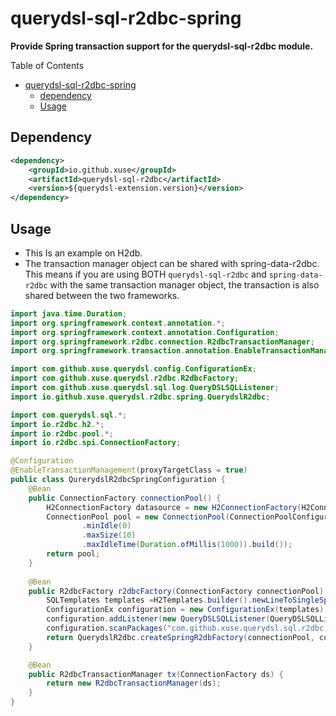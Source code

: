 # querydsl-sql-r2dbc-spring

**Provide Spring transaction support for the querydsl-sql-r2dbc module.**

Table of Contents
- [querydsl-sql-r2dbc-spring](#querydsl-sql-r2dbc-spring)
  - [dependency](#dependency)
  - [Usage](#usage)


## Dependency

```xml
<dependency>
	<groupId>io.github.xuse</groupId>
	<artifactId>querydsl-sql-r2dbc</artifactId>
	<version>${querydsl-extension.version}</version>
</dependency>
```

## Usage
* This Is an example on H2db.
* The transaction manager object can be shared with spring-data-r2dbc.  This means if you are using BOTH `querydsl-sql-r2dbc` and `spring-data-r2dbc` with the same transaction manager object, the transaction is also shared between the two frameworks.

```java
import java.time.Duration;
import org.springframework.context.annotation.*;
import org.springframework.context.annotation.Configuration;
import org.springframework.r2dbc.connection.R2dbcTransactionManager;
import org.springframework.transaction.annotation.EnableTransactionManagement;

import com.github.xuse.querydsl.config.ConfigurationEx;
import com.github.xuse.querydsl.r2dbc.R2dbcFactory;
import com.github.xuse.querydsl.sql.log.QueryDSLSQLListener;
import io.github.xuse.querydsl.r2dbc.spring.QuerydslR2dbc;

import com.querydsl.sql.*;
import io.r2dbc.h2.*;
import io.r2dbc.pool.*;
import io.r2dbc.spi.ConnectionFactory;

@Configuration
@EnableTransactionManagement(proxyTargetClass = true)
public class QurerydslR2dbcSpringConfiguration {
	@Bean
	public ConnectionFactory connectionPool() {
		H2ConnectionFactory datasource = new H2ConnectionFactory(H2ConnectionConfiguration.builder().file("~/h2db").build());
		ConnectionPool pool = new ConnectionPool(ConnectionPoolConfiguration.builder(datasource)
				.minIdle(0)
				.maxSize(10)
				.maxIdleTime(Duration.ofMillis(1000)).build());
		return pool;
	}
	
	@Bean
	public R2dbcFactory r2dbcFactory(ConnectionFactory connectionPool) {
		SQLTemplates templates =H2Templates.builder().newLineToSingleSpace().build();
		ConfigurationEx configuration = new ConfigurationEx(templates);
		configuration.addListener(new QueryDSLSQLListener(QueryDSLSQLListener.FORMAT_DEBUG));
		configuration.scanPackages("com.github.xuse.querydsl.sql.r2dbc.entity");
		return QuerydslR2dbc.createSpringR2dbFactory(connectionPool, configuration);
	}

	@Bean
	public R2dbcTransactionManager tx(ConnectionFactory ds) {
		return new R2dbcTransactionManager(ds);
	}
}
```